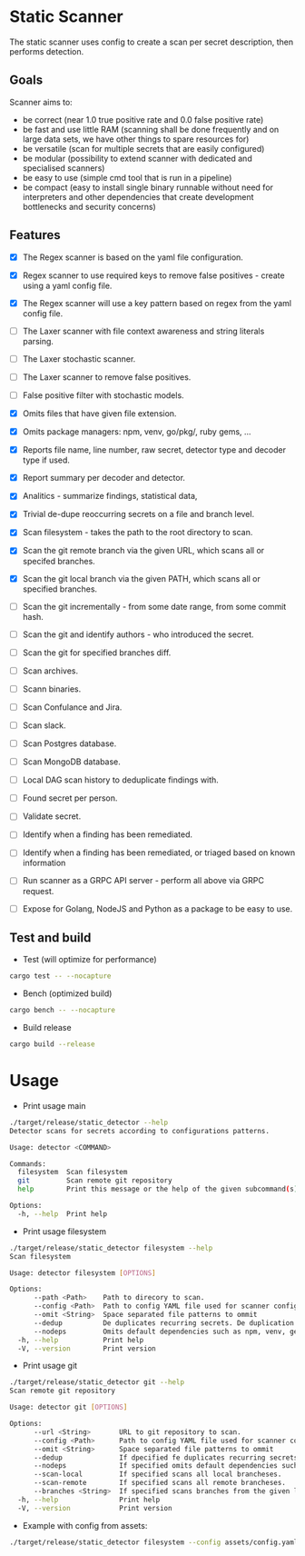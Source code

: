# Static Scanner

The static scanner uses config to create a scan per secret description, then performs detection.

## Goals

Scanner aims to:
  - be correct (near 1.0 true positive rate and 0.0 false positive rate)
  - be fast and use little RAM (scanning shall be done frequently and on large data sets, we have other things to spare resources for)
  - be versatile (scan for multiple secrets that are easily configured)
  - be modular (possibility to extend scanner with dedicated and specialised scanners)
  - be easy to use (simple cmd tool that is run in a pipeline)
  - be compact (easy to install single binary runnable without need for interpreters and other dependencies that create development bottlenecks and security concerns)


## Features

- [x] The Regex scanner is based on the yaml file configuration.
- [x] Regex scanner to use required keys to remove false positives - create using a yaml config file.
- [x] The Regex scanner will use a key pattern based on regex from the yaml config file.
- [ ] The Laxer scanner with file context awareness and string literals parsing.
- [ ] The Laxer stochastic scanner.
- [ ] The Laxer scanner to remove false positives.
- [ ] False positive filter with stochastic models.
- [x] Omits files that have given file extension.
- [x] Omits package managers: npm, venv, go/pkg/, ruby gems, ...
- [x] Reports file name, line number, raw secret, detector type and decoder type if used.
- [x] Report summary per decoder and detector.
- [x] Analitics - summarize findings, statistical data,
- [x] Trivial de-dupe reoccurring secrets on a file and branch level.
- [x] Scan filesystem - takes the path to the root directory to scan.
- [x] Scan the git remote branch via the given URL, which scans all or specifed branches.
- [x] Scan the git local branch via the given PATH, which scans all or specified branches.
- [ ] Scan the git incrementally - from some date range, from some commit hash.
- [ ] Scan the git and identify authors - who introduced the secret.
- [ ] Scan the git for specified branches diff.
- [ ] Scan archives.
- [ ] Scann binaries.
- [ ] Scan Confulance and Jira.
- [ ] Scan slack.
- [ ] Scan Postgres database.
- [ ] Scan MongoDB database.
- [ ] Local DAG scan history to deduplicate findings with.
- [ ] Found secret per person.
- [ ] Validate secret.
- [ ] Identify when a finding has been remediated.
- [ ] Identify when a finding has been remediated, or triaged based on known information
- [ ] Run scanner as a GRPC API server - perform all above via GRPC request.
- [ ] Expose for Golang, NodeJS and Python as a package to be easy to use.


## Test and build

- Test (will optimize for performance)

```sh
cargo test -- --nocapture
```
- Bench (optimized build)

```sh
cargo bench -- --nocapture
```

- Build release

```sh
cargo build --release
```

# Usage

- Print usage main

```sh
./target/release/static_detector --help
Detector scans for secrets according to configurations patterns.

Usage: detector <COMMAND>

Commands:
  filesystem  Scan filesystem
  git         Scan remote git repository
  help        Print this message or the help of the given subcommand(s)

Options:
  -h, --help  Print help
```

- Print usage filesystem

```sh
./target/release/static_detector filesystem --help
Scan filesystem

Usage: detector filesystem [OPTIONS]

Options:
      --path <Path>    Path to direcory to scan.
      --config <Path>  Path to config YAML file used for scanner configuration.
      --omit <String>  Space separated file patterns to ommit
      --dedup          De duplicates recurring secrets. De duplication happens in the order of scanners in the config file.
      --nodeps         Omits default dependencies such as npm, venv, gems, ect.
  -h, --help           Print help
  -V, --version        Print version
```

- Print usage git

```sh
./target/release/static_detector git --help
Scan remote git repository

Usage: detector git [OPTIONS]

Options:
      --url <String>       URL to git repository to scan.
      --config <Path>      Path to config YAML file used for scanner configuration.
      --omit <String>      Space separated file patterns to ommit
      --dedup              If dpecified fe duplicates recurring secrets. De duplication happens in the order of scanners in the config file.
      --nodeps             If specified omits default dependencies such as npm, venv, gems, ect.
      --scan-local         If specified scans all local brancheses.
      --scan-remote        If specified scans all remote brancheses.
      --branches <String>  If specified scans branches from the given list, otherwise HEAD is scanned or all branches with flag --scan-local or -scan-remote.
  -h, --help               Print help
  -V, --version            Print version
```


- Example with config from assets:

```sh
./target/release/static_detector filesystem --config assets/config.yaml --path <folder-with-expired-creds-to-scan>
```

